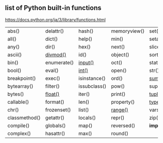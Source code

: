## list of Python built-in functions
https://docs.python.org/ja/3/library/functions.html

 
|               |             |               |               |                 |  
|---            |---          |---            |---            |---              |
| abs()         | delattr()   | hash()        | memoryview()  | set()           |   
| all()         | dict()      | help()        | min()         | setattr()       |  
| any()         | dir()       | hex()         | next()        | slice()         |  
| ascii()       | [divmod()](https://github.com/mizukirc/python-snippets/blob/master/builtin_functions/docs/divmod_ex.md)    | id()          | object()      | sorted()        |  
| bin()         | enumerate() | [input()](https://github.com/mizukirc/python-snippets/blob/master/builtin_functions/docs/input_ex.md)       | oct()         | staticmethod()  |  
| bool()        | eval()      | [int()](https://github.com/mizukirc/python-snippets/blob/master/builtin_functions/docs/int_ex.md)         | open()        | str()           |  
| breakpoint()  | exec()      | isinstance()  | ord()         | [sum()](https://github.com/mizukirc/python-snippets/blob/master/builtin_functions/docs/sum_ex.md)           |  
| bytearray()   | filter()    | issubclass()  | pow()         | super()         |  
| bytes()       | [float()](https://github.com/mizukirc/python-snippets/blob/master/builtin_functions/docs/float_ex.md)     | iter()        | print()       | [tuple()](https://github.com/mizukirc/python-snippets/blob/master/builtin_functions/docs/tuple_ex.md)         |  
| callable()    | format()    | len()         | property()    | [type()](https://github.com/mizukirc/python-snippets/blob/master/builtin_functions/docs/type_ex.md)          |   
| chr()         | frozenset() | list()        | [range()](https://github.com/mizukirc/python-snippets/blob/master/builtin_functions/docs/range_ex.md)       | vars()          |  
| classmethod() | getattr()   | locals()      | repr()        | zip()           |  
| compile()     | globals()   | map()         | reversed()    | __import__()    |   
| complex()     | hasattr()   | max()         | round()       |                 |  

